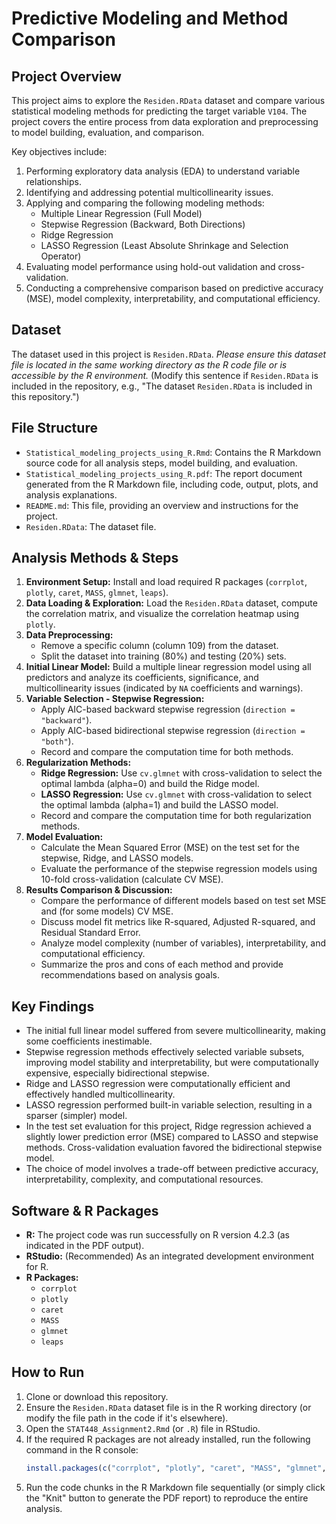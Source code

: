 # Predictive Modeling and Method Comparison

## Project Overview

This project aims to explore the `Residen.RData` dataset and compare various statistical modeling methods for predicting the target variable `V104`. The project covers the entire process from data exploration and preprocessing to model building, evaluation, and comparison.

Key objectives include:

1.  Performing exploratory data analysis (EDA) to understand variable relationships.
2.  Identifying and addressing potential multicollinearity issues.
3.  Applying and comparing the following modeling methods:
    *   Multiple Linear Regression (Full Model)
    *   Stepwise Regression (Backward, Both Directions)
    *   Ridge Regression
    *   LASSO Regression (Least Absolute Shrinkage and Selection Operator)
4.  Evaluating model performance using hold-out validation and cross-validation.
5.  Conducting a comprehensive comparison based on predictive accuracy (MSE), model complexity, interpretability, and computational efficiency.

## Dataset

The dataset used in this project is `Residen.RData`.
*Please ensure this dataset file is located in the same working directory as the R code file or is accessible by the R environment.* (Modify this sentence if `Residen.RData` is included in the repository, e.g., "The dataset `Residen.RData` is included in this repository.")

## File Structure

*   `Statistical_modeling_projects_using_R.Rmd`: Contains the R Markdown source code for all analysis steps, model building, and evaluation.
*   `Statistical_modeling_projects_using_R.pdf`: The report document generated from the R Markdown file, including code, output, plots, and analysis explanations.
*   `README.md`: This file, providing an overview and instructions for the project.
*   `Residen.RData`: The dataset file.

## Analysis Methods & Steps

1.  **Environment Setup:** Install and load required R packages (`corrplot`, `plotly`, `caret`, `MASS`, `glmnet`, `leaps`).
2.  **Data Loading & Exploration:** Load the `Residen.RData` dataset, compute the correlation matrix, and visualize the correlation heatmap using `plotly`.
3.  **Data Preprocessing:**
    *   Remove a specific column (column 109) from the dataset.
    *   Split the dataset into training (80%) and testing (20%) sets.
4.  **Initial Linear Model:** Build a multiple linear regression model using all predictors and analyze its coefficients, significance, and multicollinearity issues (indicated by `NA` coefficients and warnings).
5.  **Variable Selection - Stepwise Regression:**
    *   Apply AIC-based backward stepwise regression (`direction = "backward"`).
    *   Apply AIC-based bidirectional stepwise regression (`direction = "both"`).
    *   Record and compare the computation time for both methods.
6.  **Regularization Methods:**
    *   **Ridge Regression:** Use `cv.glmnet` with cross-validation to select the optimal lambda (alpha=0) and build the Ridge model.
    *   **LASSO Regression:** Use `cv.glmnet` with cross-validation to select the optimal lambda (alpha=1) and build the LASSO model.
    *   Record and compare the computation time for both regularization methods.
7.  **Model Evaluation:**
    *   Calculate the Mean Squared Error (MSE) on the test set for the stepwise, Ridge, and LASSO models.
    *   Evaluate the performance of the stepwise regression models using 10-fold cross-validation (calculate CV MSE).
8.  **Results Comparison & Discussion:**
    *   Compare the performance of different models based on test set MSE and (for some models) CV MSE.
    *   Discuss model fit metrics like R-squared, Adjusted R-squared, and Residual Standard Error.
    *   Analyze model complexity (number of variables), interpretability, and computational efficiency.
    *   Summarize the pros and cons of each method and provide recommendations based on analysis goals.

## Key Findings

*   The initial full linear model suffered from severe multicollinearity, making some coefficients inestimable.
*   Stepwise regression methods effectively selected variable subsets, improving model stability and interpretability, but were computationally expensive, especially bidirectional stepwise.
*   Ridge and LASSO regression were computationally efficient and effectively handled multicollinearity.
*   LASSO regression performed built-in variable selection, resulting in a sparser (simpler) model.
*   In the test set evaluation for this project, Ridge regression achieved a slightly lower prediction error (MSE) compared to LASSO and stepwise methods. Cross-validation evaluation favored the bidirectional stepwise model.
*   The choice of model involves a trade-off between predictive accuracy, interpretability, complexity, and computational resources.

## Software & R Packages

*   **R:** The project code was run successfully on R version 4.2.3 (as indicated in the PDF output).
*   **RStudio:** (Recommended) As an integrated development environment for R.
*   **R Packages:**
    *   `corrplot`
    *   `plotly`
    *   `caret`
    *   `MASS`
    *   `glmnet`
    *   `leaps`

## How to Run

1.  Clone or download this repository.
2.  Ensure the `Residen.RData` dataset file is in the R working directory (or modify the file path in the code if it's elsewhere).
3.  Open the `STAT448_Assignment2.Rmd` (or `.R`) file in RStudio.
4.  If the required R packages are not already installed, run the following command in the R console:
    ```R
    install.packages(c("corrplot", "plotly", "caret", "MASS", "glmnet", "leaps"))
    ```
5.  Run the code chunks in the R Markdown file sequentially (or simply click the "Knit" button to generate the PDF report) to reproduce the entire analysis.
